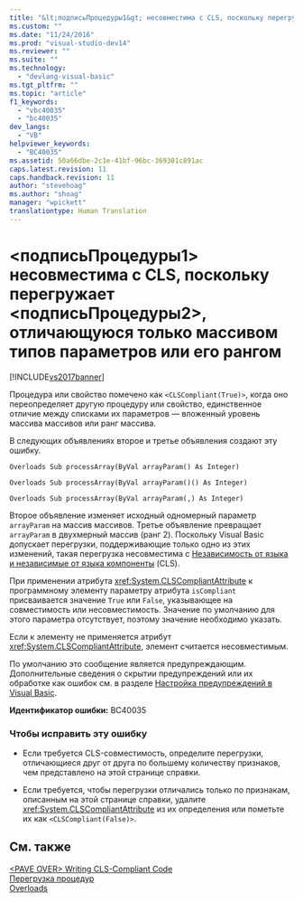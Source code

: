 ```yaml
---
title: "&lt;подписьПроцедуры1&gt; несовместима с CLS, поскольку перегружает &lt;подписьПроцедуры2&gt;, отличающуюся только массивом типов параметров или его рангом | Microsoft Docs"
ms.custom: ""
ms.date: "11/24/2016"
ms.prod: "visual-studio-dev14"
ms.reviewer: ""
ms.suite: ""
ms.technology: 
  - "devlang-visual-basic"
ms.tgt_pltfrm: ""
ms.topic: "article"
f1_keywords: 
  - "vbc40035"
  - "bc40035"
dev_langs: 
  - "VB"
helpviewer_keywords: 
  - "BC40035"
ms.assetid: 50a66dbe-2c1e-41bf-96bc-369301c891ac
caps.latest.revision: 11
caps.handback.revision: 11
author: "stevehoag"
ms.author: "shoag"
manager: "wpickett"
translationtype: Human Translation
---
```

# &lt;подписьПроцедуры1&gt; несовместима с CLS, поскольку перегружает &lt;подписьПроцедуры2&gt;, отличающуюся только массивом типов параметров или его рангом
[!INCLUDE[vs2017banner](../../../csharp/includes/vs2017banner.md)]

Процедура или свойство помечено как `<CLSCompliant(True)>`, когда оно переопределяет другую процедуру или свойство, единственное отличие между списками их параметров — вложенный уровень массива массивов или ранг массива.  
  
 В следующих объявлениях второе и третье объявления создают эту ошибку.  
  
 `Overloads Sub processArray(ByVal arrayParam() As Integer)`  
  
 `Overloads Sub processArray(ByVal arrayParam()() As Integer)`  
  
 `Overloads Sub processArray(ByVal arrayParam(,) As Integer)`  
  
 Второе объявление изменяет исходный одномерный параметр `arrayParam` на массив массивов.  Третье объявление превращает `arrayParam` в двухмерный массив \(ранг 2\).  Поскольку Visual Basic допускает перегрузки, поддерживающие только одно из этих изменений, такая перегрузка несовместима с [Независимость от языка и независимые от языка компоненты](../Topic/Language%20Independence%20and%20Language-Independent%20Components.md) \(CLS\).  
  
 При применении атрибута <xref:System.CLSCompliantAttribute> к программному элементу параметру атрибута `isCompliant` присваивается значение `True` или `False`, указывающее на совместимость или несовместимость.  Значение по умолчанию для этого параметра отсутствует, поэтому значение необходимо указать.  
  
 Если к элементу не применяется атрибут <xref:System.CLSCompliantAttribute>, элемент считается несовместимым.  
  
 По умолчанию это сообщение является предупреждающим.  Дополнительные сведения о скрытии предупреждений или их обработке как ошибок см. в разделе [Настройка предупреждений в Visual Basic](/visual-studio/ide/configuring-warnings-in-visual-basic).  
  
 **Идентификатор ошибки:** BC40035  
  
### Чтобы исправить эту ошибку  
  
-   Если требуется CLS\-совместимость, определите перегрузки, отличающиеся друг от друга по большему количеству признаков, чем представлено на этой странице справки.  
  
-   Если требуется, чтобы перегрузки отличались только по признакам, описанным на этой странице справки, удалите <xref:System.CLSCompliantAttribute> из их определения или пометьте их как `<CLSCompliant(False)>`.  
  
## См. также  
 [\<PAVE OVER\> Writing CLS\-Compliant Code](http://msdn.microsoft.com/ru-ru/4c705105-69a2-4e5e-b24e-0633bc32c7f3)   
 [Перегрузка процедур](../../../visual-basic/programming-guide/language-features/procedures/procedure-overloading.md)   
 [Overloads](../../../visual-basic/language-reference/modifiers/overloads.md)